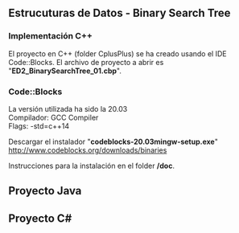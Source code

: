 ## Estrucuturas de Datos - Binary Search Tree 

### Implementación C++  
 
    
El proyecto en C++ (folder CplusPlus) se ha creado usando el IDE Code::Blocks. El archivo de proyecto a abrir es "**ED2_BinarySearchTree_01.cbp**".  
### Code::Blocks  
La versión utilizada ha sido la 20.03   
Compilador: GCC Compiler  
Flags: -std=c++14  

Descargar el instalador "**codeblocks-20.03mingw-setup.exe**"  
http://www.codeblocks.org/downloads/binaries
  
Instrucciones para la instalación en el folder **/doc**.  
  
## Proyecto Java  
  
## Proyecto C#  
  
